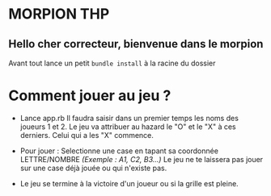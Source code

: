 
# MORPION THP
## Hello cher correcteur, bienvenue dans le morpion

Avant tout lance un petit `bundle install` à la racine du dossier

# Comment jouer au jeu ?

* Lance app.rb 
Il faudra saisir dans un premier temps les noms des joueurs 1 et 2.
Le jeu va attribuer au hazard le "O" et le "X" à ces derniers. Celui qui a les "X" commence.

* Pour jouer : Selectionne une case en tapant sa coordonnée LETTRE/NOMBRE 
*(Exemple : A1, C2, B3...)*
Le jeu ne te laissera pas jouer sur une case déjà jouée ou qui n'existe pas.

* Le jeu se termine à la victoire d'un joueur ou si la grille est pleine.

